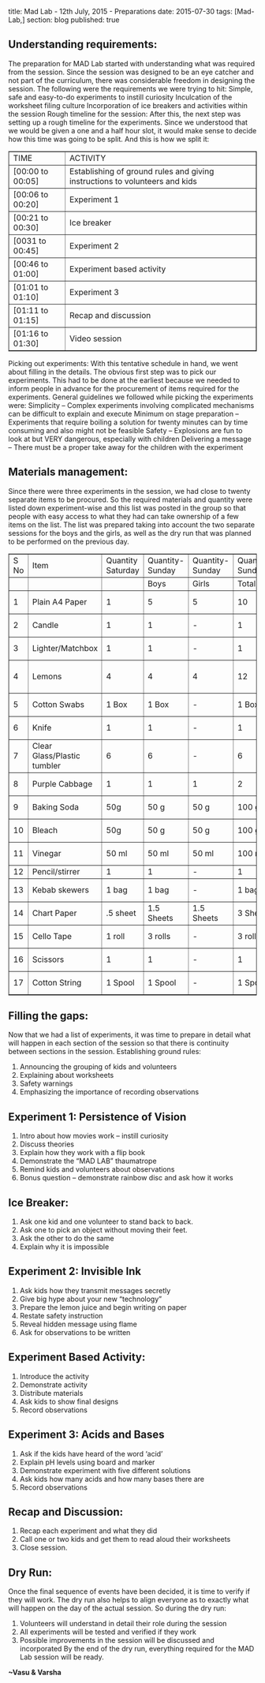 title: Mad Lab - 12th July, 2015 - Preparations
date: 2015-07-30
tags: [Mad-Lab,]
section: blog
published: true

Understanding requirements:
--------------------------
The preparation for MAD Lab started with understanding what was required from the session. Since the session was designed to be an eye catcher and not part of the curriculum, there was considerable freedom in designing the session. The following were the requirements we were trying to hit:
Simple, safe and easy-to-do experiments to instill curiosity 
Inculcation of the worksheet filing culture
Incorporation of ice breakers and activities within the session 
Rough timeline for the session:
After this, the next step was setting up a rough timeline for the experiments. Since we understood that we would be given a one and a half hour slot, it would make sense to decide how this time was going to be split. And this is how we split it:

<table border="1">
<tbody><tr><td>TIME</td>
<td>ACTIVITY</td>
</tr>
<tr><td>[00:00 to 00:05]</td>
<td>Establishing of ground rules and giving instructions to volunteers and kids</td>
</tr>
<tr><td>[00:06 to 00:20]</td>
<td>Experiment 1</td>
</tr>
<tr><td>[00:21 to 00:30]</td>
<td>Ice breaker</td>
</tr>
<tr><td>[0031 to 00:45]</td>
<td>Experiment 2</td>
</tr>
<tr><td>[00:46 to 01:00]</td>
<td>Experiment based activity</td>
</tr>
<tr><td>[01:01 to 01:10] </td>
<td>Experiment 3</td>
</tr>
<tr><td>[01:11 to 01:15]</td>
<td>Recap and discussion</td>
</tr>
<tr><td>[01:16 to 01:30]</td>
<td>Video session</td>
</tr>
</tbody></table>

Picking out experiments:
With this tentative schedule in hand, we went about filling in the details. The obvious first step was to pick our experiments. This had to be done at the earliest because we needed to inform people in advance for the procurement of items required for the experiments. General guidelines we followed while picking the experiments were:
Simplicity – Complex experiments involving complicated mechanisms can be difficult to explain and execute
Minimum on stage preparation – Experiments that require boiling a solution for twenty minutes can by time consuming and also might not be feasible
Safety – Explosions are fun to look at but VERY dangerous, especially with children
Delivering a message – There must be a proper take away for the children with the experiment

Materials management:
---------------------
Since there were three experiments in the session, we had close to twenty separate items to be procured. So the required materials and quantity were listed down experiment-wise and this list was posted in the group so that people with easy access to what they had can take ownership of a few items on the list. The list was prepared taking into account the two separate sessions for the boys and the girls, as well as the dry run that was planned to be performed on the previous day.

<table border="1">
<tbody><tr><td>S No</td>
<td>Item</td>
<td>Quantity Saturday</td>
<td>Quantity- Sunday</td>
<td>Quantity- Sunday</td>
<td>Quantity- Sunday</td>
<td>Experiment</td>
<td>Contributor</td>
<td>Price</td>
</tr>
<tr><td> </td>
<td> </td>
<td> </td>
<td>Boys</td>
<td>Girls</td>
<td>Total</td>
<td> </td>
<td> </td>
<td> </td>
</tr>
<tr><td>1</td>
<td>Plain A4 Paper</td>
<td>1</td>
<td>5</td>
<td>5</td>
<td>10</td>
<td>Invisible Ink</td>
<td>Shreya</td>
<td>-</td>
</tr>
<tr><td>2</td>
<td>Candle</td>
<td>1</td>
<td>1</td>
<td>-</td>
<td>1</td>
<td>Invisible Ink</td>
<td>Vasu</td>
<td> </td>
</tr>
<tr><td>3</td>
<td>Lighter/Matchbox</td>
<td>1</td>
<td>1</td>
<td>-</td>
<td>1</td>
<td>Invisible Ink</td>
<td>Shreya</td>
<td>-</td>
</tr>
<tr><td>4</td>
<td>Lemons</td>
<td>4</td>
<td>4</td>
<td>4</td>
<td>12</td>
<td>Invisible Ink + Acid Base</td>
<td>Shruthi Rao</td>
<td>28.7</td>
</tr>
<tr><td>5</td>
<td>Cotton Swabs</td>
<td>1 Box</td>
<td>1 Box</td>
<td>-</td>
<td>1 Box</td>
<td>Invisible Ink</td>
<td>Shreya</td>
<td> </td>
</tr>
<tr><td>6</td>
<td>Knife</td>
<td>1</td>
<td>1</td>
<td>-</td>
<td>1</td>
<td>Invisible Ink</td>
<td>Prashanth B</td>
<td> </td>
</tr>
<tr><td>7</td>
<td>Clear Glass/Plastic tumbler</td>
<td>6</td>
<td>6</td>
<td>-</td>
<td>6</td>
<td>Invisible Ink + Acid Base</td>
<td>Krithika </td>
<td> </td>
</tr>
<tr><td>8</td>
<td>Purple Cabbage</td>
<td>1</td>
<td>1</td>
<td>1</td>
<td>2</td>
<td>Acid Base</td>
<td>Shruthi Rao</td>
<td>81.9</td>
</tr>
<tr><td>9</td>
<td>Baking Soda</td>
<td>50g</td>
<td>50 g</td>
<td>50 g</td>
<td>100 g</td>
<td>Acid Base</td>
<td>Shruthi Rao</td>
<td> </td>
</tr>
<tr><td>10</td>
<td>Bleach</td>
<td>50g</td>
<td>50 g</td>
<td>50 g</td>
<td>100 g</td>
<td>Acid Base</td>
<td>Prashanth B</td>
<td> </td>
</tr>
<tr><td>11</td>
<td>Vinegar</td>
<td>50 ml</td>
<td>50 ml</td>
<td>50 ml</td>
<td>100 ml</td>
<td>Acid Base</td>
<td>Shruthi Rao</td>
<td>28</td>
</tr>
<tr><td>12</td>
<td>Pencil/stirrer</td>
<td>1</td>
<td>1</td>
<td>-</td>
<td>1</td>
<td>Acid Base</td>
<td>Vasu</td>
<td> </td>
</tr>
<tr><td>13</td>
<td>Kebab skewers</td>
<td>1 bag</td>
<td>1 bag</td>
<td>-</td>
<td>1 bag</td>
<td>Pov</td>
<td>Shruthi Rao</td>
<td>-</td>
</tr>
<tr><td>14</td>
<td>Chart Paper</td>
<td>.5 sheet</td>
<td>1.5 Sheets</td>
<td>1.5 Sheets</td>
<td>3 Sheets</td>
<td>Pov + Pov Activity</td>
<td>Vasu</td>
<td> </td>
</tr>
<tr><td>15</td>
<td>Cello Tape</td>
<td>1 roll</td>
<td>3 rolls</td>
<td>-</td>
<td>3 rolls</td>
<td>Pov + Pov Activity</td>
<td>Shreya</td>
<td>-</td>
</tr>
<tr><td>16</td>
<td>Scissors</td>
<td>1</td>
<td>1</td>
<td>-</td>
<td>1</td>
<td>Pov + Pov Activity</td>
<td>Shreya</td>
<td>-</td>
</tr>
<tr><td>17</td>
<td>Cotton String</td>
<td>1 Spool</td>
<td>1 Spool</td>
<td>-</td>
<td>1 Spool</td>
<td>Pov + Pov Activity</td>
<td>Shruthi Rao</td>
<td>-</td>
</tr>
</tbody></table>

Filling the gaps:
-----------------
Now that we had a list of experiments, it was time to prepare in detail what will happen in each section of the session so that there is continuity between sections in the session. 
Establishing ground rules:
1. Announcing the grouping of kids and volunteers
2. Explaining about worksheets
3. Safety warnings 
4. Emphasizing the importance of recording observations

Experiment 1: Persistence of Vision
-----------------------------------
1. Intro about how movies work – instill curiosity
2. Discuss theories 
3. Explain how they work with a flip book
4. Demonstrate the “MAD LAB” thaumatrope
5. Remind kids and volunteers about observations
6. Bonus question – demonstrate rainbow disc and ask how it works

Ice Breaker:
------------
1. Ask one kid and one volunteer to stand back to back. 
2. Ask one to pick an object without moving their feet.
3. Ask the other to do the same
4. Explain why it is impossible

Experiment 2: Invisible Ink
---------------------------
1. Ask kids how they transmit messages secretly
2. Give big hype about your new “technology”
3. Prepare the lemon juice and begin writing on paper
4. Restate safety instruction
5. Reveal hidden message using flame
6. Ask for observations to be written

Experiment Based Activity:
--------------------------
1. Introduce the activity
2. Demonstrate activity
3. Distribute materials 
4. Ask kids to show final designs 
5. Record observations

Experiment 3: Acids and Bases
-----------------------------
1. Ask if the kids have heard of the word ‘acid’
2. Explain pH levels using board and marker
3. Demonstrate experiment with five different solutions 
4. Ask kids how many acids and how many bases there are
5. Record observations

Recap and Discussion:
---------------------
1. Recap each experiment and what they did
2. Call one or two kids and get them to read aloud their worksheets
3. Close session.


Dry Run:
--------

Once the final sequence of events have been decided, it is time to verify if they will work. The dry run also helps to align everyone as to exactly what will happen on the day of the actual session. So during the dry run:
1. Volunteers will understand in detail their role during the session
2. All experiments will be tested and verified if they work
3. Possible improvements in the session will be discussed and incorporated
By the end of the dry run, everything required for the MAD Lab session will be ready.

**~Vasu & Varsha**